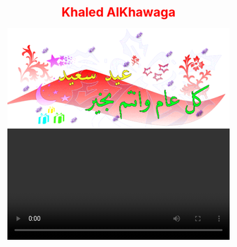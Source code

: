 <html>
  <center>
  <head>
     <h1 style="color:red;">Khaled AlKhawaga</h1>  
  </head>
    <link rel="stylesheet" href="main.css">
    <style>
          video {
                   width: 100%;
                   height: auto;
                }
    </style>
  <body style="background-image: url('happy.jpg');">
  <img src="happy1.webp">
  <video controls autoplay>
  <source src="Boha.mp4" type="video/mp4"><source></video>  
  <script>alert("🎈عيد اضحي سعيد😍علي الامة الاسلامية😍جميعا يارب🎈")</script>
</body>


